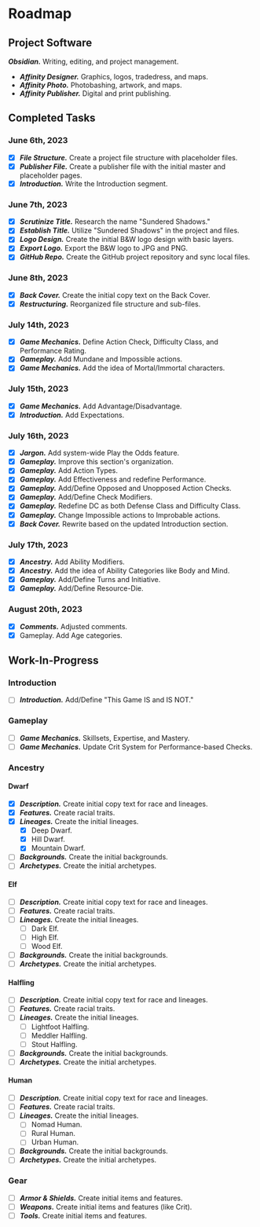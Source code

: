 # Roadmap

## Project Software

***Obsidian.*** Writing, editing, and project management.
- ***Affinity Designer.*** Graphics, logos, tradedress, and maps.
- ***Affinity Photo.*** Photobashing, artwork, and maps.
- ***Affinity Publisher.*** Digital and print publishing.

## Completed Tasks

### June 6th, 2023

- [x] ***File Structure.*** Create a project file structure with placeholder files.
- [x] ***Publisher File.*** Create a publisher file with the initial master and placeholder pages.
- [x] ***Introduction.*** Write the Introduction segment.

### June 7th, 2023

- [x] ***Scrutinize Title.***  Research the name "Sundered Shadows."
- [x] ***Establish Title.*** Utilize "Sundered Shadows" in the project and files.
- [x] ***Logo Design.*** Create the initial B&W logo design with basic layers.
- [x] ***Export Logo.*** Export the B&W logo to JPG and PNG.
- [x] ***GitHub Repo.*** Create the GitHub project repository and sync local files.

### June 8th, 2023

- [x] ***Back Cover.*** Create the initial copy text on the Back Cover.
- [x] ***Restructuring.*** Reorganized file structure and sub-files.

### July 14th, 2023

- [x] ***Game Mechanics.*** Define Action Check, Difficulty Class, and Performance Rating.
- [x] ***Gameplay.*** Add Mundane and Impossible actions.
- [x] ***Game Mechanics.*** Add the idea of Mortal/Immortal characters.

### July 15th, 2023

- [x] ***Game Mechanics.*** Add Advantage/Disadvantage.
- [x] ***Introduction.*** Add Expectations.

### July 16th, 2023

- [x] ***Jargon.*** Add system-wide Play the Odds feature.
- [x] ***Gameplay.*** Improve this section's organization.
- [x] ***Gameplay.*** Add Action Types.
- [x] ***Gameplay.*** Add Effectiveness and redefine Performance.
- [x] ***Gameplay.*** Add/Define Opposed and Unopposed Action Checks.
- [x] ***Gameplay.*** Add/Define Check Modifiers.
- [x] ***Gameplay.*** Redefine DC as both Defense Class and Difficulty Class.
- [x] ***Gameplay.*** Change Impossible actions to Improbable actions.
- [x] ***Back Cover.*** Rewrite based on the updated Introduction section.

### July 17th, 2023

- [x] ***Ancestry.*** Add Ability Modifiers.
- [x] ***Ancestry.*** Add the idea of Ability Categories like Body and Mind.
- [x] ***Gameplay.*** Add/Define Turns and Initiative.
- [x] ***Gameplay.*** Add/Define Resource-Die.

### August 20th, 2023

- [x] ***Comments.*** Adjusted comments.
- [x] Gameplay. Add Age categories.

## Work-In-Progress

### Introduction

- [ ] ***Introduction.*** Add/Define "This Game IS and IS NOT."

### Gameplay

- [ ] ***Game Mechanics.*** Skillsets, Expertise, and Mastery.
- [ ] ***Game Mechanics.*** Update Crit System for Performance-based Checks.

### Ancestry

#### Dwarf

- [x] ***Description.*** Create initial copy text for race and lineages.
- [x] ***Features.*** Create racial traits.
- [x] ***Lineages.*** Create the initial lineages.
  - [x] Deep Dwarf.
  - [x] Hill Dwarf.
  - [x] Mountain Dwarf.
- [ ] ***Backgrounds.*** Create the initial backgrounds.
- [ ] ***Archetypes.*** Create the initial archetypes.

#### Elf

- [ ] ***Description.*** Create initial copy text for race and lineages.
- [ ] ***Features.*** Create racial traits.
- [ ] ***Lineages.*** Create the initial lineages.
  - [ ] Dark Elf.
  - [ ] High Elf.
  - [ ] Wood Elf.
- [ ] ***Backgrounds.*** Create the initial backgrounds.
- [ ] ***Archetypes.*** Create the initial archetypes.

#### Halfling

- [ ] ***Description.*** Create initial copy text for race and lineages.
- [ ] ***Features.*** Create racial traits.
- [ ] ***Lineages.*** Create the initial lineages.
  - [ ] Lightfoot Halfling.
  - [ ] Meddler Halfling.
  - [ ] Stout Halfling.
- [ ] ***Backgrounds.*** Create the initial backgrounds.
- [ ] ***Archetypes.*** Create the initial archetypes.

#### Human

- [ ] ***Description.*** Create initial copy text for race and lineages.
- [ ] ***Features.*** Create racial traits.
- [ ] ***Lineages.*** Create the initial lineages.
  - [ ] Nomad Human.
  - [ ] Rural Human.
  - [ ] Urban Human.
- [ ] ***Backgrounds.*** Create the initial backgrounds.
- [ ] ***Archetypes.*** Create the initial archetypes.

### Gear

- [ ] ***Armor & Shields.*** Create initial items and features.
- [ ] ***Weapons.*** Create initial items and features (like Crit).
- [ ] ***Tools.*** Create initial items and features.